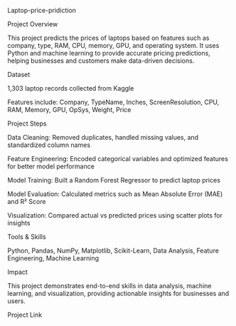  Laptop-price-pridiction
 
 Project Overview

This project predicts the prices of laptops based on features such as company, type, RAM, CPU, memory, GPU, and operating system. It uses Python and machine learning to provide accurate pricing predictions, helping businesses and customers make data-driven decisions.

Dataset

1,303 laptop records collected from Kaggle

Features include: Company, TypeName, Inches, ScreenResolution, CPU, RAM, Memory, GPU, OpSys, Weight, Price

Project Steps

Data Cleaning: Removed duplicates, handled missing values, and standardized column names

Feature Engineering: Encoded categorical variables and optimized features for better model performance

Model Training: Built a Random Forest Regressor to predict laptop prices

Model Evaluation: Calculated metrics such as Mean Absolute Error (MAE) and R² Score

Visualization: Compared actual vs predicted prices using scatter plots for insights

Tools & Skills

Python, Pandas, NumPy, Matplotlib, Scikit-Learn, Data Analysis, Feature Engineering, Machine Learning

Impact

This project demonstrates end-to-end skills in data analysis, machine learning, and visualization, providing actionable insights for businesses and users.

Project Link
